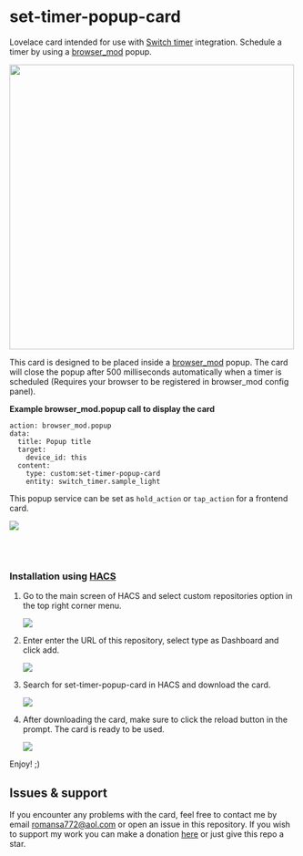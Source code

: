 # set-timer-popup-card

Lovelace card intended for use with [Switch timer](https://github.com/gh0stblizz4rd/ha-switch-timer) integration. Schedule a timer by using a [browser_mod](https://github.com/thomasloven/hass-browser_mod) popup.

<p>
    <img src="https://i.imgur.com/s3wWdru.png" width="500px"/>
</p>

This card is designed to be placed inside a [browser_mod](https://github.com/thomasloven/hass-browser_mod) popup. The card will close the popup after 500 milliseconds automatically when a timer is scheduled (Requires your browser to be registered in browser_mod config panel).

**Example browser_mod.popup call to display the card**
```
action: browser_mod.popup
data:
  title: Popup title
  target:
    device_id: this
  content:
    type: custom:set-timer-popup-card
    entity: switch_timer.sample_light
```
This popup service can be set as `hold_action` or `tap_action` for a frontend card.
<p>
	<img src="https://i.imgur.com/vzVXCSL.png">
</p>

<br></br>

### Installation using [HACS](https://hacs.xyz/)
1. Go to the main screen of HACS and select custom repositories option in the top right corner menu.
	<p>
		<img src="https://i.imgur.com/ILC0eOZ.png">
	</p>
2. Enter enter the URL of this repository, select type as Dashboard and click add.
	<p>
		<img src="	https://i.imgur.com/lTvs4S2.png">
	</p>
3. Search for set-timer-popup-card in HACS and download the card.
	<p>
		<img src="https://i.imgur.com/82Y8gb5.png">
	</p>
4. After downloading the card, make sure to click the reload button in the prompt. The card is ready to be used.
	<p>
		<img src="	https://i.imgur.com/7MsFnlb.png">
	</p>

Enjoy! ;)


## Issues & support
If you encounter any problems with the card, feel free to contact me by email romansa772@aol.com or open an issue in this repository. If you wish to support my work you can make a donation [here](https://paypal.me/romansaudzeris?country.x=LV&locale.x=en_US) or just give this repo a star.
